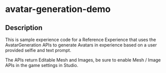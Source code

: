 # avatar-generation-demo

## Description
This is sample experience code for a Reference Experience that uses the AvatarGeneration APIs to generate Avatars in experience based on a user provided selfie and text prompt.

The APIs return Editable Mesh and Images, be sure to enable Mesh / Image APIs in the game settings in Studio.
